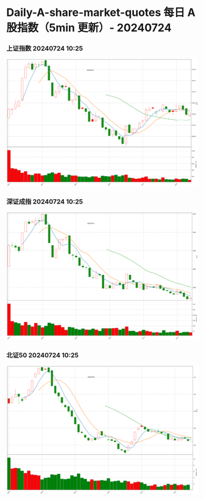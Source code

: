 
# Daily-A-share-market-quotes 每日 A 股指数（5min 更新）- 20240724

### 上证指数 20240724 10:25
![](./fig/2024/7/20240724-sh000001.png)

### 深证成指 20240724 10:25
![](./fig/2024/7/20240724-sz399001.png)

### 北证50 20240724 10:25
![](./fig/2024/7/20240724-bj899050.png)
